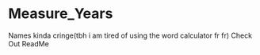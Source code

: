 # Measure_Years
Names kinda cringe(tbh i am tired of using the word calculator fr fr) Check Out ReadMe
